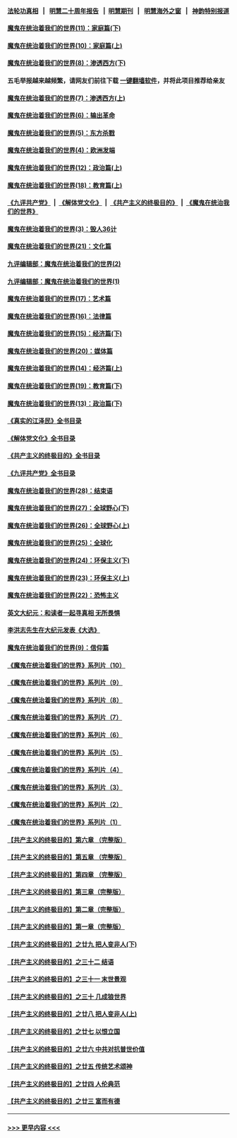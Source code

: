 #### [法轮功真相](https://github.com/gfw-breaker/truth/blob/master/README.md?t=0) &nbsp;&nbsp;|&nbsp;&nbsp; [明慧二十周年报告](https://github.com/gfw-breaker/mh-reports/blob/master/README.md?t=0) &nbsp;&nbsp;|&nbsp;&nbsp;[明慧期刊](https://github.com/gfw-breaker/mh-qikan) &nbsp;&nbsp;|&nbsp;&nbsp; [明慧海外之窗](https://github.com/gfw-breaker/mh-news/blob/master/README.md?t=0) &nbsp;&nbsp;|&nbsp;&nbsp; [神韵特别报道](https://github.com/gfw-breaker/mh-news/blob/master/shenyun.md?t=0)
#### [魔鬼在统治着我们的世界(11)：家庭篇(下)](../pages/nsc422/n10440961.md?t=12040150) 
#### [魔鬼在统治着我们的世界(10)：家庭篇(上)](../pages/nsc422/n10435448.md?t=12040150) 
#### [魔鬼在统治着我们的世界(8)：渗透西方(下)](../pages/nsc422/n10429603.md?t=12040150) 
#### 五毛举报越来越频繁，请网友们前往下载 [一键翻墙软件](https://github.com/gfw-breaker/ssr-accounts)，并将此项目推荐给亲友
#### [魔鬼在统治着我们的世界(7)：渗透西方(上)](../pages/nsc422/n10426013.md?t=12040150) 
#### [魔鬼在统治着我们的世界(6)：输出革命](../pages/nsc422/n10421536.md?t=12040150) 
#### [魔鬼在统治着我们的世界(5)：东方杀戮](../pages/nsc422/n10417707.md?t=12040150) 
#### [魔鬼在统治着我们的世界(4)：欧洲发端](../pages/nsc422/n10414890.md?t=12040150) 
#### [魔鬼在统治着我们的世界(12)：政治篇(上)](../pages/nsc422/n10444576.md?t=12040150) 
#### [魔鬼在统治着我们的世界(18)：教育篇(上)](../pages/nsc422/n10526970.md?t=12040150) 
#### [《九评共产党》](https://github.com/begood0513/9ping.md/blob/master/README.md) &nbsp;|&nbsp; [《解体党文化》](../../../../jtdwh.md/blob/master/README.md)  &nbsp;|&nbsp; [《共产主义的终极目的》](../../../../gczydzjmd.md/blob/master/README.md) &nbsp;|&nbsp; [《魔鬼在统治我们的世界》](../../../../mgztzwmdsj.md/blob/master/README.md) 
#### [魔鬼在统治着我们的世界(3)：毁人36计](../pages/nsc422/n10411583.md?t=12040150) 
#### [魔鬼在统治着我们的世界(21)：文化篇](../pages/nsc422/n10597706.md?t=12040150) 
#### [九评编辑部：魔鬼在统治着我们的世界(2)](../pages/nsc422/n10410036.md?t=12040150) 
#### [九评编辑部：魔鬼在统治着我们的世界(1)](../pages/nsc422/n10406825.md?t=12040150) 
#### [魔鬼在统治着我们的世界(17)：艺术篇](../pages/nsc422/n10499093.md?t=12040150) 
#### [魔鬼在统治着我们的世界(16)：法律篇](../pages/nsc422/n10485969.md?t=12040150) 
#### [魔鬼在统治着我们的世界(15)：经济篇(下)](../pages/nsc422/n10469975.md?t=12040150) 
#### [魔鬼在统治着我们的世界(20)：媒体篇](../pages/nsc422/n10586579.md?t=12040150) 
#### [魔鬼在统治着我们的世界(14)：经济篇(上)](../pages/nsc422/n10457370.md?t=12040150) 
#### [魔鬼在统治着我们的世界(19)：教育篇(下)](../pages/nsc422/n10564808.md?t=12040150) 
#### [魔鬼在统治着我们的世界(13)：政治篇(下)](../pages/nsc422/n10448270.md?t=12040150) 
#### [《真实的江泽民》全书目录](../pages/nsc422/n13721399.md?t=12040150) 
#### [《解体党文化》全书目录](../pages/nsc422/n13721157.md?t=12040150) 
#### [《共产主义的终极目的》全书目录](../pages/nsc422/n13721048.md?t=12040150) 
#### [《九评共产党》全书目录](../pages/nsc422/n13708085.md?t=12040150) 
#### [魔鬼在统治着我们的世界(28)：结束语](../pages/nsc422/n10936246.md?t=12040150) 
#### [魔鬼在统治着我们的世界(27)：全球野心(下)](../pages/nsc422/n10928319.md?t=12040150) 
#### [魔鬼在统治着我们的世界(26)：全球野心(上)](../pages/nsc422/n10900318.md?t=12040150) 
#### [魔鬼在统治着我们的世界(25)：全球化](../pages/nsc422/n10788205.md?t=12040150) 
#### [魔鬼在统治着我们的世界(24)：环保主义(下)](../pages/nsc422/n10695307.md?t=12040150) 
#### [魔鬼在统治着我们的世界(23)：环保主义(上)](../pages/nsc422/n10688613.md?t=12040150) 
#### [魔鬼在统治着我们的世界(22)：恐怖主义](../pages/nsc422/n10614727.md?t=12040150) 
#### [英文大纪元：和读者一起寻真相 无所畏惧](../pages/nsc422/n12542027.md?t=12040150) 
#### [李洪志先生在大纪元发表《大选》](../pages/nsc422/n12534746.md?t=12040150) 
#### [魔鬼在统治着我们的世界(9)：信仰篇](../pages/nsc422/n10432159.md?t=12040150) 
#### [《魔鬼在统治着我们的世界》系列片（10）](../pages/nsc422/n12292670.md?t=12040150) 
#### [《魔鬼在统治着我们的世界》系列片（9）](../pages/nsc422/n12290859.md?t=12040150) 
#### [《魔鬼在统治着我们的世界》系列片（8）](../pages/nsc422/n12287445.md?t=12040150) 
#### [《魔鬼在统治着我们的世界》系列片（7）](../pages/nsc422/n12283425.md?t=12040150) 
#### [《魔鬼在统治着我们的世界》系列片（6）](../pages/nsc422/n12282314.md?t=12040150) 
#### [《魔鬼在统治着我们的世界》系列片（5）](../pages/nsc422/n12281419.md?t=12040150) 
#### [《魔鬼在统治着我们的世界》系列片（4）](../pages/nsc422/n12274024.md?t=12040150) 
#### [《魔鬼在统治着我们的世界》系列片（3）](../pages/nsc422/n12271322.md?t=12040150) 
#### [《魔鬼在统治着我们的世界》系列片（2）](../pages/nsc422/n12269049.md?t=12040150) 
#### [《魔鬼在统治着我们的世界》系列片（1）](../pages/nsc422/n12267575.md?t=12040150) 
#### [【共产主义的终极目的】第六章 （完整版）](../pages/nsc422/n11428913.md?t=12040150) 
#### [【共产主义的终极目的】第五章 （完整版）](../pages/nsc422/n11428912.md?t=12040150) 
#### [【共产主义的终极目的】第四章 （完整版）](../pages/nsc422/n11428907.md?t=12040150) 
#### [【共产主义的终极目的】第三章（完整版）](../pages/nsc422/n11428848.md?t=12040150) 
#### [【共产主义的终极目的】第二章（完整版）](../pages/nsc422/n11428831.md?t=12040150) 
#### [【共产主义的终极目的】第一章（完整版）](../pages/nsc422/n11417651.md?t=12040150) 
#### [【共产主义的终极目的】之廿九 把人变非人(下)](../pages/nsc422/n11344140.md?t=12040150) 
#### [【共产主义的终极目的】之三十二 结语](../pages/nsc422/n11360535.md?t=12040150) 
#### [【共产主义的终极目的】之三十一 末世景观](../pages/nsc422/n11351129.md?t=12040150) 
#### [【共产主义的终极目的】之三十 几成狼世界](../pages/nsc422/n11348280.md?t=12040150) 
#### [【共产主义的终极目的】之廿八 把人变非人(上)](../pages/nsc422/n11340492.md?t=12040150) 
#### [【共产主义的终极目的】之廿七 以恨立国](../pages/nsc422/n11336944.md?t=12040150) 
#### [【共产主义的终极目的】之廿六 中共对抗普世价值](../pages/nsc422/n11324785.md?t=12040150) 
#### [【共产主义的终极目的】之廿五 传统艺术颂神](../pages/nsc422/n11296396.md?t=12040150) 
#### [【共产主义的终极目的】之廿四 人伦典范](../pages/nsc422/n11296397.md?t=12040150) 
#### [【共产主义的终极目的】之廿三 富而有德](../pages/nsc422/n11283598.md?t=12040150) 

----
#### [ >>> 更早内容 <<< ](../indexes/nsc422-earlier.md)
